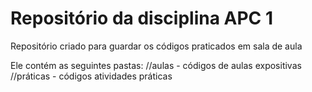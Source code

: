 # Repositório da disciplina APC 1

Repositório criado para guardar os códigos praticados em sala de aula

Ele contém as seguintes pastas:
//aulas - códigos de aulas expositivas
//práticas - códigos atividades práticas
